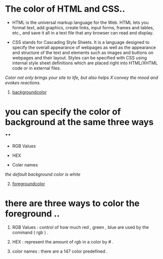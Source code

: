 # The color of HTML and CSS..

* HTML is the universal markup language for the Web. HTML lets you format text, add graphics, create links, input forms, frames and tables, etc., and save it all in a text file that any browser can read and display.

* CSS stands for Cascading Style Sheets. It is a language designed to specify the overall appearance of webpages as well as the appearance and structure of the text and elements such as images and buttons on webpages and their layout. Styles can be specified with CSS using internal style sheet definitions which are placed right into HTML/XHTML code or in external files.
 
 *Color not only brings your site to life, but also helps  X convey the mood and evokes reactions.*

 1. [backgroundcolor](/mnt/c/Users/Student/reading-notes/reading-notes/background-color.md)

# you can specify the color of background at the same three ways ..

* RGB Values 

* HEX 

* Coler names 

*the default background color is white* 

 2. [foregroundcolor](/mnt/c/Users/Student/reading-notes/reading-notes/foreground-color.md)

 # there are three ways to color the foreground ..

1. RGB Values : control of how much red , green , blue are used by the command ( rgb ) .

2. HEX : represent the amount of rgb in a color by # .

3. color names : there are a 147 color predefined .


 
 
 
 
